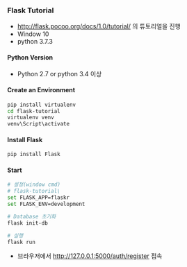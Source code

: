 ### Flask Tutorial

- http://flask.pocoo.org/docs/1.0/tutorial/ 의 튜토리얼을 진행
- Window 10
- python 3.7.3

#### Python Version

- Python 2.7 or python 3.4 이상

#### Create an Environment

```bash
pip install virtualenv
cd flask-tutorial
virtualenv venv
venv\Script\activate
```

#### Install Flask

```bash
pip install Flask
```

#### Start

```bash
# 설정(window cmd)
# flask-tutorial\
set FLASK_APP=flaskr
set FLASK_ENV=development

# Database 초기화
flask init-db

# 실행
flask run
```

- 브라우저에서 http://127.0.0.1:5000/auth/register 접속
